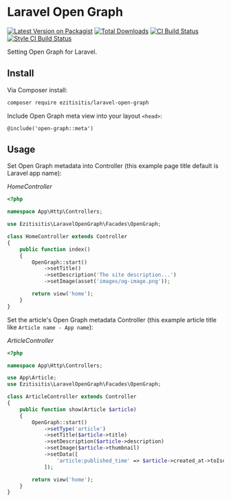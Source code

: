 # Laravel Open Graph

[![Latest Version on Packagist][badge-version]][link-packagist]
[![Total Downloads][badge-downloads]][link-packagist]
[![CI Build Status][badge-ci]][link-ci]
[![Style CI Build Status][badge-style-ci]][link-style-ci]

Setting Open Graph for Laravel.

## Install

Via Composer install:

```bash
composer require ezitisitis/laravel-open-graph
```

Include Open Graph meta view into your layout `<head>`:

```blade
@include('open-graph::meta')
```

## Usage

Set Open Graph metadata into Controller (this example page title default is Laravel app name):

*HomeController*
```php
<?php

namespace App\Http\Controllers;

use Ezitisitis\LaravelOpenGraph\Facades\OpenGraph;

class HomeController extends Controller
{
    public function index()
    {
        OpenGraph::start()
            ->setTitle()
            ->setDescription('The site description...')
            ->setImage(asset('images/og-image.png'));

        return view('home');
    }
}
```

Set the article's Open Graph metadata Controller (this example article title like `Article name - App name`):

*ArticleController*
```php
<?php

namespace App\Http\Controllers;

use App\Article;
use Ezitisitis\LaravelOpenGraph\Facades\OpenGraph;

class ArticleController extends Controller
{
    public function show(Article $article)
    {
        OpenGraph::start()
            ->setType('article')
            ->setTitle($article->title)
            ->setDescription($article->description)
            ->setImage($article->thumbnail)
            ->setData([
                'article:published_time' => $article->created_at->toIso8601String(),
            ]);

        return view('home');
    }
}
```

[badge-version]: https://img.shields.io/packagist/v/ezitisitis/laravel-open-graph?style=flat-square
[badge-downloads]: https://img.shields.io/packagist/dt/ezitisitis/laravel-open-graph?style=flat-square
[badge-ci]: https://img.shields.io/endpoint.svg?url=https%3A%2F%2Factions-badge.atrox.dev%2Fezitisitis%2Flaravel-open-graph%2Fbadge%3Fref%3Dmain&style=flat-square
[badge-style-ci]: https://github.styleci.io/repos/565724205/shield?style=flat-square

[link-packagist]: https://packagist.org/packages/ezitisitis/laravel-open-graph
[link-ci]: https://actions-badge.atrox.dev/ezitisitis/laravel-open-graph/goto?ref=main
[link-style-ci]: https://github.styleci.io/repos/565724205
